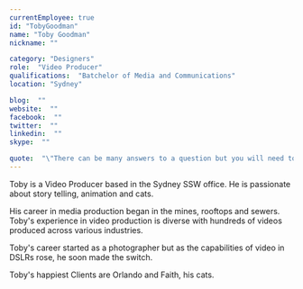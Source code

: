 ```yaml
---
currentEmployee: true
id: "TobyGoodman"
name: "Toby Goodman"
nickname: ""

category: "Designers"
role:  "Video Producer"
qualifications:  "Batchelor of Media and Communications"
location: "Sydney"

blog:  ""
website:  ""
facebook:  ""
twitter:  ""
linkedin:  ""
skype:  ""

quote:  "\"There can be many answers to a question but you will need to ask Adam how it is formatted\""
---
```


Toby is a Video Producer based in the Sydney SSW office. He is passionate about story telling, animation and cats.   

His career in media production began in the mines, rooftops and sewers. Toby's experience in video production is diverse with hundreds of videos produced across various industries.   

Toby's career started as a photographer but as the capabilities of video in DSLRs rose, he soon made the switch.  

Toby's happiest Clients are Orlando and Faith, his cats.   